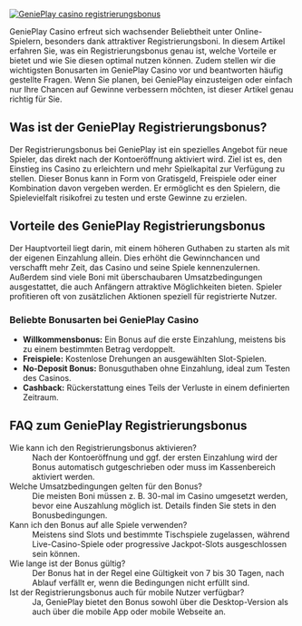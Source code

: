 [![GeniePlay casino registrierungsbonus](https://123-caf.pages.dev/gitsignup.png)](https://vrmoo.ru/Bt82HjjY)

<p>GeniePlay Casino erfreut sich wachsender Beliebtheit unter Online-Spielern, besonders dank attraktiver Registrierungsboni. In diesem Artikel erfahren Sie, was ein Registrierungsbonus genau ist, welche Vorteile er bietet und wie Sie diesen optimal nutzen können. Zudem stellen wir die wichtigsten Bonusarten im GeniePlay Casino vor und beantworten häufig gestellte Fragen. Wenn Sie planen, bei GeniePlay einzusteigen oder einfach nur Ihre Chancen auf Gewinne verbessern möchten, ist dieser Artikel genau richtig für Sie.</p>  <h2>Was ist der GeniePlay Registrierungsbonus?</h2> <p>Der Registrierungsbonus bei GeniePlay ist ein spezielles Angebot für neue Spieler, das direkt nach der Kontoeröffnung aktiviert wird. Ziel ist es, den Einstieg ins Casino zu erleichtern und mehr Spielkapital zur Verfügung zu stellen. Dieser Bonus kann in Form von Gratisgeld, Freispiele oder einer Kombination davon vergeben werden. Er ermöglicht es den Spielern, die Spielevielfalt risikofrei zu testen und erste Gewinne zu erzielen.</p>  <h2>Vorteile des GeniePlay Registrierungsbonus</h2> <p>Der Hauptvorteil liegt darin, mit einem höheren Guthaben zu starten als mit der eigenen Einzahlung allein. Dies erhöht die Gewinnchancen und verschafft mehr Zeit, das Casino und seine Spiele kennenzulernen. Außerdem sind viele Boni mit überschaubaren Umsatzbedingungen ausgestattet, die auch Anfängern attraktive Möglichkeiten bieten. Spieler profitieren oft von zusätzlichen Aktionen speziell für registrierte Nutzer.</p>  <h3>Beliebte Bonusarten bei GeniePlay Casino</h3> <ul>   <li><strong>Willkommensbonus:</strong> Ein Bonus auf die erste Einzahlung, meistens bis zu einem bestimmten Betrag verdoppelt.</li>   <li><strong>Freispiele:</strong> Kostenlose Drehungen an ausgewählten Slot-Spielen.</li>   <li><strong>No-Deposit Bonus:</strong> Bonusguthaben ohne Einzahlung, ideal zum Testen des Casinos.</li>   <li><strong>Cashback:</strong> Rückerstattung eines Teils der Verluste in einem definierten Zeitraum.</li> </ul>  <h2>FAQ zum GeniePlay Registrierungsbonus</h2> <dl>   <dt>Wie kann ich den Registrierungsbonus aktivieren?</dt>   <dd>Nach der Kontoeröffnung und ggf. der ersten Einzahlung wird der Bonus automatisch gutgeschrieben oder muss im Kassenbereich aktiviert werden.</dd>    <dt>Welche Umsatzbedingungen gelten für den Bonus?</dt>   <dd>Die meisten Boni müssen z. B. 30-mal im Casino umgesetzt werden, bevor eine Auszahlung möglich ist. Details finden Sie stets in den Bonusbedingungen.</dd>    <dt>Kann ich den Bonus auf alle Spiele verwenden?</dt>   <dd>Meistens sind Slots und bestimmte Tischspiele zugelassen, während Live-Casino-Spiele oder progressive Jackpot-Slots ausgeschlossen sein können.</dd>    <dt>Wie lange ist der Bonus gültig?</dt>   <dd>Der Bonus hat in der Regel eine Gültigkeit von 7 bis 30 Tagen, nach Ablauf verfällt er, wenn die Bedingungen nicht erfüllt sind.</dd>    <dt>Ist der Registrierungsbonus auch für mobile Nutzer verfügbar?</dt>   <dd>Ja, GeniePlay bietet den Bonus sowohl über die Desktop-Version als auch über die mobile App oder mobile Webseite an.</dd> </dl>
